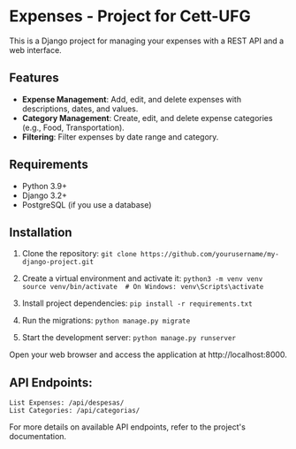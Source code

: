# Expenses - Project for Cett-UFG

This is a Django project for managing your expenses with a REST API and a web interface.

## Features

- **Expense Management**: Add, edit, and delete expenses with descriptions, dates, and values.
- **Category Management**: Create, edit, and delete expense categories (e.g., Food, Transportation).
- **Filtering**: Filter expenses by date range and category.

## Requirements

- Python 3.9+
- Django 3.2+
- PostgreSQL (if you use a database)

## Installation

1. Clone the repository:
   `git clone https://github.com/yourusername/my-django-project.git`

2. Create a virtual environment and activate it:
    `python3 -m venv venv`
    `source venv/bin/activate  # On Windows: venv\Scripts\activate`

3. Install project dependencies:
    `pip install -r requirements.txt`

4. Run the migrations:
    `python manage.py migrate`

5. Start the development server:
    `python manage.py runserver`

Open your web browser and access the application at http://localhost:8000.

## API Endpoints:
    List Expenses: /api/despesas/
    List Categories: /api/categorias/

For more details on available API endpoints, refer to the project's documentation.